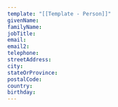 ```yaml
---
template: "[[Template - Person]]"
givenName: 
familyName: 
jobTitle: 
email: 
email2: 
telephone: 
streetAddress: 
city: 
stateOrProvince: 
postalCode: 
country: 
birthday:
---
```


